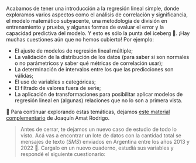 Acabamos de tener una introducción a la regresión lineal simple, donde exploramos varios aspectos como el análisis de correlación y significancia, el modelo matemático subyacente, una metodología de división en entrenamiento y prueba, y algunas formas de evaluar el error y la capacidad predictiva del modelo. Y esto es sólo la punta del iceberg 🧊. ¡Hay muchas cuestiones aún que no hemos cubierto! Por ejemplo: 

  * El ajuste de modelos de regresión lineal múltiple; 
  * La validación de la distribución de los datos (para saber si son normales o no parámetricos y saber qué métricas de correlación usar);
  * La determinación de intervalos entre los que las predicciones son válidas;
  * El uso de variables `x` categóricas;
  * El filtrado de valores fuera de serie;
  * La aplicación de transformaciones para posibilitar aplicar modelos de regresión lineal en (algunas) relaciones que no lo son a primera vista. 

:link: Para continuar explorando estas temáticas, dejamos [este material complementario](https://www.cienciadedatos.net/documentos/py10-regresion-lineal-python.html) de Joaquín Amat Rodrigo.  
 
> Antes de cerrar, te dejamos un nuevo caso de estudio de todo lo visto. Acá vas a encontrar un lote de datos con la cantidad total se mensajes de texto (_SMS_) enviados en Argentina entre los años 2013 y 2022 :vibration_mode:. Cargalo en un nuevo cuaderno, estudiá sus variables y respondé el siguiente cuestionario:

